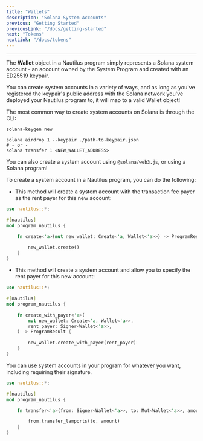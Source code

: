 ```yaml
---
title: "Wallets"
description: "Solana System Accounts"
previous: "Getting Started"
previousLink: "/docs/getting-started"
next: "Tokens"
nextLink: "/docs/tokens"
---
```


---

The **Wallet** object in a Nautilus program simply represents a Solana system account - an account owned by the System Program and created with an ED25519 keypair.

You can create system accounts in a variety of ways, and as long as you've registered the keypair's public address with the Solana network you've deployed your Nautilus program to, it will map to a valid Wallet object!

The most common way to create system accounts on Solana is through the CLI:

```shell
solana-keygen new

solana airdrop 1 --keypair ./path-to-keypair.json
# - or -
solana transfer 1 <NEW_WALLET_ADDRESS>
```

You can also create a system account using `@solana/web3.js`, or using a Solana program!

To create a system account in a Nautilus program, you can do the following:

- This method will create a system account with the transaction fee payer as the rent payer for this new account:

```rust
use nautilus::*;

#[nautilus]
mod program_nautilus {

    fn create<'a>(mut new_wallet: Create<'a, Wallet<'a>>) -> ProgramResult {

        new_wallet.create()
    }
}
```

- This method will create a system account and allow you to specify the rent payer for this new account:

```rust
use nautilus::*;

#[nautilus]
mod program_nautilus {

    fn create_with_payer<'a>(
        mut new_wallet: Create<'a, Wallet<'a>>,
        rent_payer: Signer<Wallet<'a>>,
    ) -> ProgramResult {

        new_wallet.create_with_payer(rent_payer)
    }
}
```

You can use system accounts in your program for whatever you want, including requiring their signature.

```rust
use nautilus::*;

#[nautilus]
mod program_nautilus {

    fn transfer<'a>(from: Signer<Wallet<'a>>, to: Mut<Wallet<'a>>, amount: u64) -> ProgramResult {

        from.transfer_lamports(to, amount)
    }
}
```
